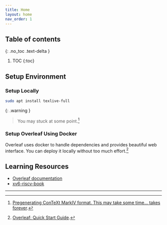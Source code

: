 ```yaml
---
title: Home
layout: home
nav_order: 1
---
```


## Table of contents
{: .no_toc .text-delta }

1. TOC
{:toc}


## Setup Environment

### Setup Locally

```sh
sudo apt install texlive-full
```

{: .warning }
> You may stuck at some point.[^1]

### Setup Overleaf Using Docker

Overleaf uses docker to handle dependencies and provides beautiful web interface.
You can deploy it locally without too much effort.[^2]

## Learning Resources

* [Overleaf documentation](https://www.overleaf.com/learn)
* [xv6-riscv-book](https://github.com/mit-pdos/xv6-riscv-book/tree/xv6-riscv)

---

[^1]: [Pregenerating ConTeXt MarkIV format. This may take some time... takes forever](https://askubuntu.com/questions/956006/pregenerating-context-markiv-format-this-may-take-some-time-takes-forever).
[^2]: [Overleaf: Quick Start Guide](https://github.com/overleaf/overleaf/wiki/Quick-Start-Guide).